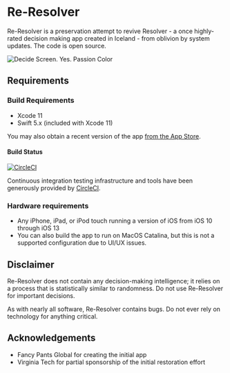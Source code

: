 # Re-Resolver

Re-Resolver is a preservation attempt to revive Resolver - a once highly-rated decision
making app created in Iceland - from oblivion by system updates. The code is open source.

![Decide Screen. Yes. Passion Color](docs/images/ocean_menu.png)

## Requirements

### Build Requirements
- Xcode 11
- Swift 5.x (included with Xcode 11)

You may also obtain a recent version of the app 
[from the App Store](https://itunes.apple.com/us/app/reresolver/id1137642671?mt=8).

#### Build Status
[![CircleCI](https://circleci.com/gh/keithgee/Re-Resolver.svg?style=svg)](https://circleci.com/gh/keithgee/Re-Resolver)

Continuous integration testing infrastructure and tools have been generously provided by [CircleCI](https://circleci.com/).

### Hardware requirements

- Any iPhone, iPad, or iPod touch running a version of iOS from iOS 10 through iOS 13
- You can also build the app to run on MacOS Catalina, but this is not a supported configuration due to UI/UX issues.

## Disclaimer

Re-Resolver does not contain any decision-making intelligence; it relies on a process that
 is statistically similar to randomness. Do not use Re-Resolver for important decisions.

As with nearly all software, Re-Resolver contains bugs. Do not ever rely on technology 
for anything critical.

## Acknowledgements

- Fancy Pants Global for creating the initial app
- Virginia Tech for partial sponsorship of the initial restoration effort
